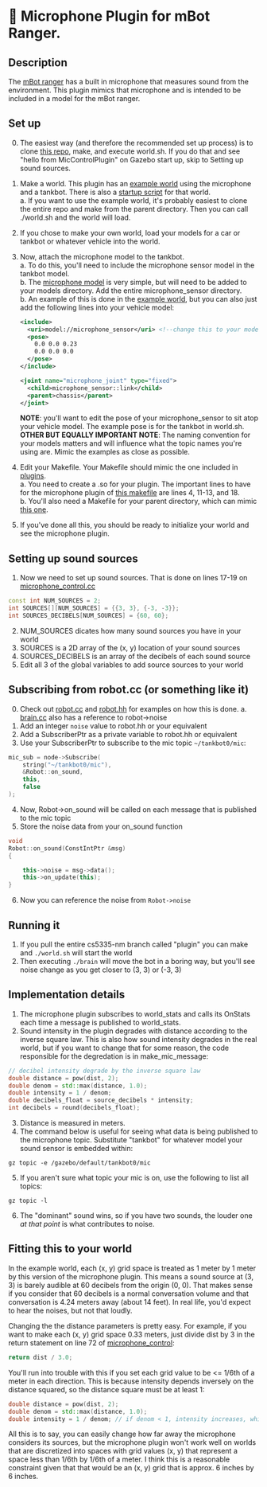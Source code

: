 # 🤖 Microphone Plugin for mBot Ranger.
## Description
The [mBot ranger](https://www.makeblock.com/steam-kits/mbot-ranger) has a built in microphone that measures sound from the environment. This plugin mimics that microphone and is intended to be included in a model for the mBot ranger.
## Set up
0. The easiest way (and therefore the recommended set up process) is to clone [this repo](https://github.com/nbock/cs5335-nm/tree/plugins), make, and execute world.sh. If you do that and see "hello from MicControlPlugin" on Gazebo start up, skip to Setting up sound sources.
1. Make a world. This plugin has an [example world](https://github.com/nbock/cs5335-nm/blob/plugins/worlds/project.world) using the microphone and a tankbot. There is also a [startup script](https://github.com/nbock/cs5335-nm/blob/plugins/worlds/world.sh) for that world.\
    a. If you want to use the example world, it's probably easiest to clone the entire repo and make from the parent directory. Then you can call ./world.sh and the world will load.

2. If you chose to make your own world, load your models for a car or tankbot or whatever vehicle into the world.

3. Now, attach the microphone model to the tankbot.\
    a. To do this, you'll need to include the microphone sensor model in the tankbot model.\
    b. The [microphone model](https://github.com/nbock/cs5335-nm/tree/plugins/models/microphone_sensor) is very simple, but will need to be added to your models directory. Add the entire microphone_sensor directory.\
    b. An example of this is done in the [example world](https://github.com/nbock/cs5335-nm/blob/plugins/worlds/project.world), but you can also just add the following lines into your vehicle model:
    ```xml
    <include>
      <uri>model://microphone_sensor</uri> <!--change this to your model directory-->
      <pose>
        0.0 0.0 0.23
        0.0 0.0 0.0
      </pose>
    </include>

    <joint name="microphone_joint" type="fixed">
      <child>microphone_sensor::link</child>
      <parent>chassis</parent>
    </joint>
    ```
    **NOTE**: you'll want to edit the pose of your microphone_sensor to sit atop your vehicle model. The example pose is for the tankbot in world.sh.
    **OTHER BUT EQUALLY IMPORTANT NOTE**: The naming convention for your models matters and will influence what the topic names you're using are. Mimic the examples as close as possible.

4. Edit your Makefile. Your Makefile should mimic the one included in [plugins](../).\
    a. You need to create a .so for your plugin. The important lines to have for the microphone plugin of [this makefile](https://github.com/nbock/cs5335-nm/blob/plugins/plugins/Makefile) are lines 4, 11-13, and 18.\
    b. You'll also need a Makefile for your parent directory, which can mimic [this one](https://github.com/nbock/cs5335-nm/blob/plugins/Makefile).

5. If you've done all this, you should be ready to initialize your world and see the microphone plugin.

## Setting up sound sources
1. Now we need to set up sound sources. That is done on lines 17-19 on [microphone_control.cc](https://github.com/nbock/cs5335-nm/blob/plugins/plugins/microphone_control/microphone_control.cc)
```cpp
const int NUM_SOURCES = 2;
int SOURCES[][NUM_SOURCES] = {{3, 3}, {-3, -3}};
int SOURCES_DECIBELS[NUM_SOURCES] = {60, 60};
```
2. NUM_SOURCES dicates how many sound sources you have in your world
3. SOURCES is a 2D array of the (x, y) location of your sound sources
4. SOURCES_DECIBELS is an array of the decibels of each sound source
5. Edit all 3 of the global variables to add source sources to your world


## Subscribing from robot.cc (or something like it)
0. Check out [robot.cc](https://github.com/nbock/cs5335-nm/blob/plugins/brain/robot.cc) and [robot.hh](https://github.com/nbock/cs5335-nm/blob/plugins/brain/robot.hh) for examples on how this is done.
    a. [brain.cc](https://github.com/nbock/cs5335-nm/blob/plugins/brain/brain.cc) also has a reference to robot->noise
1. Add an integer `noise` value to robot.hh or your equivalent
2. Add a SubscriberPtr as a private variable to robot.hh or equivalent
3. Use your SubscriberPtr to subscribe to the mic topic `~/tankbot0/mic`:
```cpp
mic_sub = node->Subscribe(
    string("~/tankbot0/mic"),
    &Robot::on_sound,
    this,
    false
);
```
4. Now, Robot->on_sound will be called on each message that is published to the mic topic
5. Store the noise data from your on_sound function
```cpp
void
Robot::on_sound(ConstIntPtr &msg)
{

    this->noise = msg->data();
    this->on_update(this);
}
```
6. Now you can reference the noise from `Robot->noise`

## Running it
1. If you pull the entire cs5335-nm branch called "plugin" you can make and `./world.sh` will start the world
2. Then executing `./brain` will move the bot in a boring way, but you'll see noise change as you get closer to (3, 3) or (-3, 3)

## Implementation details
1. The microphone plugin subscribes to world_stats and calls its OnStats each time a message is published to world_stats.
2. Sound intensity in the plugin degrades with distance according to the inverse square law. This is also how sound intensity degrades in the real world, but if you want to change that for some reason, the code responsible for the degredation is in make_mic_message:
```cpp
// decibel intensity degrade by the inverse square law
double distance = pow(dist, 2);
double denom = std::max(distance, 1.0);
double intensity = 1 / denom;
double decibels_float = source_decibels * intensity;
int decibels = round(decibels_float);
```
3. Distance is measured in meters.
4. The command below is useful for seeing what data is being published to the microphone topic. Substitute "tankbot" for whatever model your sound sensor is embedded within:
```terminal
gz topic -e /gazebo/default/tankbot0/mic
```
5. If you aren't sure what topic your mic is on, use the following to list all topics:
```terminal
gz topic -l
```
6. The "dominant" sound wins, so if you have two sounds, the louder one _at that point_ is what contributes to noise.

## Fitting this to your world
In the example world, each (x, y) grid space is treated as 1 meter by 1 meter by this version of the microphone plugin. This means a sound source at (3, 3) is barely audible at 60 decibels from the origin (0, 0). That makes sense if you consider that 60 decibels is a normal conversation volume and that conversation is 4.24 meters away (about 14 feet). In real life, you'd expect to hear the noises, but not that loudly.

Changing the the distance parameters is pretty easy. For example, if you want to make each (x, y) grid space 0.33 meters, just divide dist by 3 in the return statement on line 72 of [microphone_control](https://github.com/nbock/cs5335-nm/blob/plugins/plugins/microphone_control/microphone_control.cc):
```cpp  
return dist / 3.0;
```

You'll run into trouble with this if you set each grid value to be <= 1/6th of a meter in each direction. This is because intensity depends inversely on the distance squared, so the distance square must be at least 1:
```cpp
double distance = pow(dist, 2);
double denom = std::max(distance, 1.0);
double intensity = 1 / denom; // if denom < 1, intensity increases, which makes no sense
```

All this is to say, you can easily change how far away the microphone considers its sources, but the microphone plugin won't work well on worlds that are discretized into spaces with grid values (x, y) that represent a space less than 1/6th by 1/6th of a meter. I think this is a reasonable constraint given that that would be an (x, y) grid that is approx. 6 inches by 6 inches.
